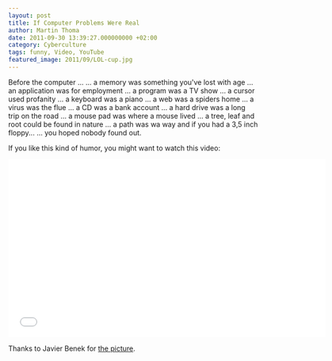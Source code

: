 ```yaml
---
layout: post
title: If Computer Problems Were Real
author: Martin Thoma
date: 2011-09-30 13:39:27.000000000 +02:00
category: Cyberculture
tags: funny, Video, YouTube
featured_image: 2011/09/LOL-cup.jpg
---
```

Before the computer ...
... a memory was something you've lost with age
... an application was for employment
... a program was a TV show
... a cursor used profanity
... a keyboard was a piano
... a web was a spiders home
... a virus was the flue
... a CD was a bank account
... a hard drive was a long trip on the road
... a mouse pad was where a mouse lived
... a tree, leaf and root could be found in nature
... a path was wa way
and if you had a 3,5 inch floppy...
... you hoped nobody found out.

If you like this kind of humor, you might want to watch this video:

<iframe width="640" height="360" src="//www.youtube.com/embed/kAG39jKi0lI?rel=0" frameborder="0" allowfullscreen></iframe>

Thanks to Javier Benek for <a href="http://www.flickr.com/photos/xbenek/2449405807/sizes/m/in/photostream/">the picture</a>.
